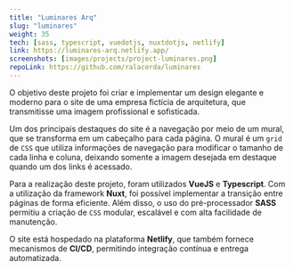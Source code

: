 ```yaml
---
title: "Luminares Arq"
slug: "luminares"
weight: 35
tech: [sass, typescript, vuedotjs, nuxtdotjs, netlify]
link: https://luminares-arq.netlify.app/
screenshots: [images/projects/project-luminares.png]
repoLink: https://github.com/ralacerda/luminares
---
```


O objetivo deste projeto foi criar e implementar um design elegante e moderno para o site de uma empresa fictícia de arquitetura, que transmitisse uma imagem profissional e sofisticada.

Um dos principais destaques do site é a navegação por meio de um mural, que se transforma em um cabeçalho para cada página. O mural é um `grid` de `CSS` que utiliza informações de navegação para modificar o tamanho de cada linha e coluna, deixando somente a imagem desejada em destaque quando um dos links é acessado.

Para a realização deste projeto, foram utilizados **VueJS** e **Typescript**. Com a utilização da framework **Nuxt**, foi possível implementar a transição entre páginas de forma eficiente. Além disso, o uso do pré-processador **SASS** permitiu a criação de `CSS` modular, escalável e com alta facilidade de manutenção.

O site está hospedado na plataforma **Netlify**, que também fornece mecanismos de **CI/CD**, permitindo integração contínua e entrega automatizada.
